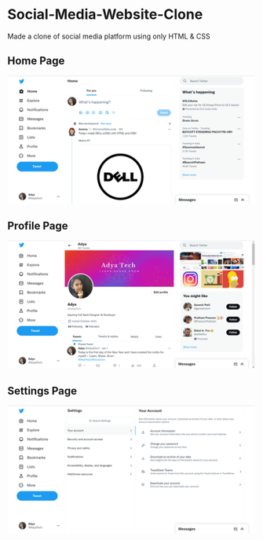 # Social-Media-Website-Clone
Made a clone of social media platform using only HTML &amp; CSS

## Home Page
![This is the Home Page](https://github.com/AdyaTech/Social-Media-Website-Clone/blob/main/Home%20Page/Home%20Page.png)

## Profile Page
![This is the Profile Page](https://github.com/AdyaTech/Social-Media-Website-Clone/blob/main/Profile%20Page/Profile%20Page.png)

## Settings Page
![This is the Settings Page](https://github.com/AdyaTech/Social-Media-Website-Clone/blob/main/Settings%20Page/Settings%20Page.png)
